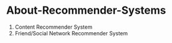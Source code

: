 # About-Recommender-Systems



1. Content Recommender System
2. Friend/Social Network Recommender System
